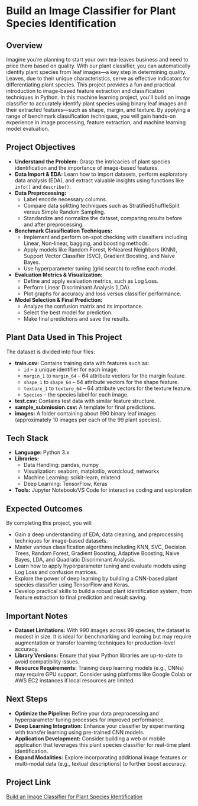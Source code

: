 # Build an Image Classifier for Plant Species Identification

## Overview

Imagine you’re planning to start your own tea-leaves business and need to price them based on quality. With our plant classifier, you can automatically identify plant species from leaf images—a key step in determining quality. Leaves, due to their unique characteristics, serve as effective indicators for differentiating plant species. This project provides a fun and practical introduction to image-based feature extraction and classification techniques in Python. In this machine learning project, you'll build an image classifier to accurately identify plant species using binary leaf images and their extracted features—such as shape, margin, and texture. By applying a range of benchmark classification techniques, you will gain hands-on experience in image processing, feature extraction, and machine learning model evaluation.

## Project Objectives
- **Understand the Problem:** Grasp the intricacies of plant species identification and the importance of image-based features.
- **Data Import & EDA:** Learn how to import datasets, perform exploratory data analysis (EDA), and extract valuable insights using functions like `info()` and `describe()`.
- **Data Preprocessing:** 
  - Label encode necessary columns.
  - Compare data splitting techniques such as StratifiedShuffleSplit versus Simple Random Sampling.
  - Standardize and normalize the dataset, comparing results before and after preprocessing.
- **Benchmark Classification Techniques:** 
  - Implement and perform on-spot checking with classifiers including Linear, Non-linear, bagging, and boosting methods.
  - Apply models like Random Forest, K-Nearest Neighbors (KNN), Support Vector Classifier (SVC), Gradient Boosting, and Naive Bayes.
  - Use hyperparameter tuning (grid search) to refine each model.
- **Evaluation Metrics & Visualization:** 
  - Define and apply evaluation metrics, such as Log Loss.
  - Perform Linear Discriminant Analysis (LDA).
  - Plot graphs for accuracy and loss versus classifier performance.
- **Model Selection & Final Prediction:** 
  - Analyze the confusion matrix and its importance.
  - Select the best model for prediction.
  - Make final predictions and save the results.
## Plant Data Used in This Project
The dataset is divided into four files:
- **train.csv:** Contains training data with features such as:
  - `id` – a unique identifier for each image.
  - `margin_1` to `margin_64` – 64 attribute vectors for the margin feature.
  - `shape_1` to `shape_64` – 64 attribute vectors for the shape feature.
  - `texture_1` to `texture_64` – 64 attribute vectors for the texture feature.
  - `Species` – the species label for each image.
- **test.csv:** Contains test data with similar feature structure.
- **sample_submission.csv:** A template for final predictions.
- **images:** A folder containing about 990 binary leaf images (approximately 10 images per each of the 99 plant species).

## Tech Stack
- **Language:** Python 3.x
- **Libraries:** 
  - Data Handling: pandas, numpy
  - Visualization: seaborn, matplotlib, wordcloud, networkx
  - Machine Learning: scikit-learn, mlxtend
  - Deep Learning: TensorFlow, Keras
- **Tools:** Jupyter Notebook/VS Code for interactive coding and exploration

## Expected Outcomes
By completing this project, you will:
- Gain a deep understanding of EDA, data cleaning, and preprocessing techniques for image-based datasets.
- Master various classification algorithms including KNN, SVC, Decision Trees, Random Forest, Gradient Boosting, Adaptive Boosting, Naive Bayes, LDA, and Quadratic Discriminant Analysis.
- Learn how to apply hyperparameter tuning and evaluate models using Log Loss and confusion matrices.
- Explore the power of deep learning by building a CNN-based plant species classifier using TensorFlow and Keras.
- Develop practical skills to build a robust plant identification system, from feature extraction to final prediction and result saving.

## Important Notes
- **Dataset Limitations:** With 990 images across 99 species, the dataset is modest in size. It is ideal for benchmarking and learning but may require augmentation or transfer learning techniques for production-level accuracy.
- **Library Versions:** Ensure that your Python libraries are up-to-date to avoid compatibility issues.
- **Resource Requirements:** Training deep learning models (e.g., CNNs) may require GPU support. Consider using platforms like Google Colab or AWS EC2 instances if local resources are limited.

## Next Steps
- **Optimize the Pipeline:** Refine your data preprocessing and hyperparameter tuning processes for improved performance.
- **Deep Learning Integration:** Enhance your classifier by experimenting with transfer learning using pre-trained CNN models.
- **Application Development:** Consider building a web or mobile application that leverages this plant species classifier for real-time plant identification.
- **Expand Modalities:** Explore incorporating additional image features or multi-modal data (e.g., textual descriptions) to further boost accuracy.

## Project Link
[Build an Image Classifier for Plant Species Identification](https://www.projectpro.io/project-use-case/identify-plant-species-with-image-benchmarking-classifiers)

